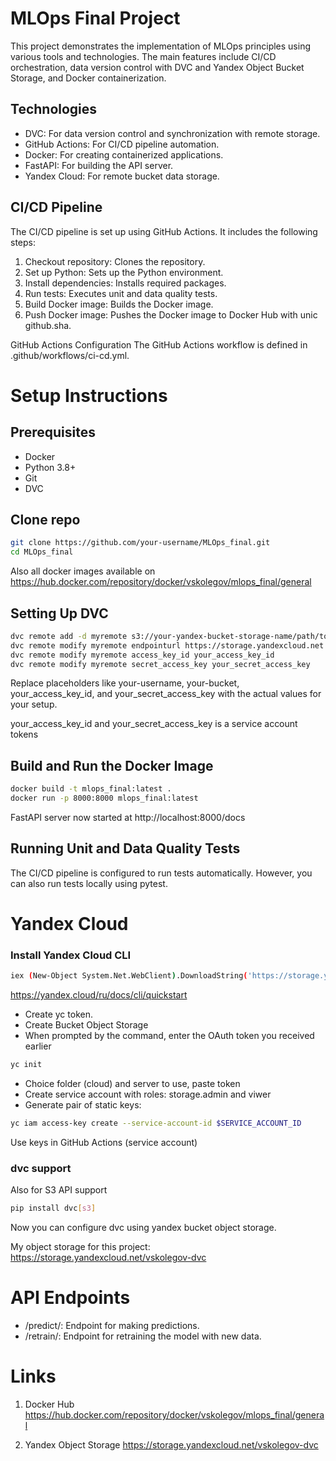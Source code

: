 # MLOps Final Project

This project demonstrates the implementation of MLOps principles using various tools and technologies. The main features include CI/CD orchestration, data version control with DVC and Yandex Object Bucket Storage, and Docker containerization.

## Technologies 

- DVC: For data version control and synchronization with remote storage.
- GitHub Actions: For CI/CD pipeline automation.
- Docker: For creating containerized applications.
- FastAPI: For building the API server.
- Yandex Cloud: For remote bucket data storage.

## CI/CD Pipeline

The CI/CD pipeline is set up using GitHub Actions. It includes the following steps:

1. Checkout repository: Clones the repository.
2. Set up Python: Sets up the Python environment.
3. Install dependencies: Installs required packages.
4. Run tests: Executes unit and data quality tests.
5. Build Docker image: Builds the Docker image.
6. Push Docker image: Pushes the Docker image to Docker Hub with unic github.sha.

GitHub Actions Configuration
The GitHub Actions workflow is defined in .github/workflows/ci-cd.yml.

# Setup Instructions

## Prerequisites
- Docker
- Python 3.8+
- Git
- DVC

## Clone repo 

```bash
git clone https://github.com/your-username/MLOps_final.git
cd MLOps_final
```

Also all docker images available on https://hub.docker.com/repository/docker/vskolegov/mlops_final/general

## Setting Up DVC

```bash
dvc remote add -d myremote s3://your-yandex-bucket-storage-name/path/to/dvcstore
dvc remote modify myremote endpointurl https://storage.yandexcloud.net
dvc remote modify myremote access_key_id your_access_key_id
dvc remote modify myremote secret_access_key your_secret_access_key
```
Replace placeholders like your-username, your-bucket, your_access_key_id, and your_secret_access_key with the actual values for your setup.

your_access_key_id and your_secret_access_key is a service account tokens


## Build and Run the Docker Image

```bash
docker build -t mlops_final:latest .
docker run -p 8000:8000 mlops_final:latest
```
FastAPI server now started at http://localhost:8000/docs

## Running Unit and Data Quality Tests
The CI/CD pipeline is configured to run tests automatically. However, you can also run tests locally using pytest.

# Yandex Cloud 

### Install Yandex Cloud CLI

```bash
iex (New-Object System.Net.WebClient).DownloadString('https://storage.yandexcloud.net/yandexcloud-yc/install.ps1')
```
https://yandex.cloud/ru/docs/cli/quickstart

- Create yc token.
- Create Bucket Object Storage
- When prompted by the command, enter the OAuth token you received earlier
```bash
yc init
```
- Choice folder (cloud) and server to use, paste token
- Create service account with roles: storage.admin and viwer
- Generate pair of static keys:

```bash
yc iam access-key create --service-account-id $SERVICE_ACCOUNT_ID
```
Use keys in GitHub Actions (service account)

### dvc support
Also for S3 API support
```bash
pip install dvc[s3]
```

Now you can configure dvc using yandex bucket object storage.

My object storage for this project: https://storage.yandexcloud.net/vskolegov-dvc

# API Endpoints

- /predict/: Endpoint for making predictions.
- /retrain/: Endpoint for retraining the model with new data.

# Links

1. Docker Hub
https://hub.docker.com/repository/docker/vskolegov/mlops_final/general

3. Yandex Object Storage
https://storage.yandexcloud.net/vskolegov-dvc